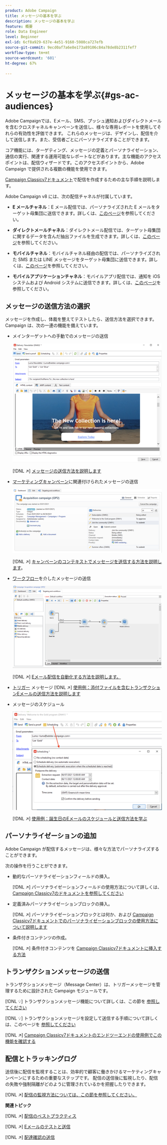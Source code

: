 ```yaml
---
product: Adobe Campaign
title: メッセージの基本を学ぶ
description: メッセージの基本を学ぶ
feature: 概要
role: Data Engineer
level: Beginner
exl-id: 6cf8a929-637e-4e51-9160-5980ca727efb
source-git-commit: 9ecd0af7a6e8e173a89106c84a78de8b2311fef7
workflow-type: tm+mt
source-wordcount: '601'
ht-degree: 67%

---
```


# メッセージの基本を学ぶ{#gs-ac-audiences}

Adobe Campaignでは、Eメール、SMS、プッシュ通知およびダイレクトメールを含むクロスチャネルキャンペーンを送信し、様々な専用レポートを使用してそれらの有効性を評価できます。 これらのメッセージは、デザインし、配信を介して送信します。また、受信者ごとにパーソナライズすることができます。

コア機能には、ターゲティング、メッセージの定義とパーソナライゼーション、通信の実行、関連する運用可能なレポートなどがあります。主な機能のアクセスポイントは、配信ウィザードです。このアクセスポイントから、Adobe Campaign で提供される複数の機能を使用できます。

[Campaign Classicv7ドキュメント](https://experienceleague.adobe.com/docs/campaign-classic/using/sending-messages/key-steps-when-creating-a-delivery/steps-about-delivery-creation-steps.html?lang=ja)で配信を作成するための主な手順を説明します。

Adobe Campaign v8 には、次の配信チャネルが付属しています。

* **E メールチャネル**：E メール配信では、パーソナライズされた E メールをターゲット母集団に送信できます。詳しくは、[このページ](../send/email.md)を参照してください。

* **ダイレクトメールチャネル**：ダイレクトメール配信では、ターゲット母集団に関するデータを含んだ抽出ファイルを生成できます。詳しくは、[このページ](../send/direct-mail.md)を参照してください。

* **モバイルチャネル**：モバイルチャネル経由の配信では、パーソナライズされた SMS または LINE メッセージをターゲット母集団に送信できます。詳しくは、[このページ](../send/sms.md)を参照してください。

* **モバイルアプリケーションチャネル**：モバイルアプリ配信では、通知を iOS システムおよび Android システムに送信できます。詳しくは、[このページ](../send/push.md)を参照してください。

<!--
* **LINE channel**: LINE deliveries let you send messages on LINE, an instant messaging application available on all smartphones. Learn more in [this page](../send/line.md)
-->

## メッセージの送信方法の選択

メッセージを作成し、体裁を整えてテストしたら、送信方法を選択できます。 Campaign は、次の一連の機能を備えています。

* メインターゲットへの手動でのメッセージの送信

   ![](assets/send-email.png)

   [!DNL :arrow_upper_right:] [メッセージの送信方法を説明します](https://experienceleague.adobe.com/docs/campaign-classic/using/sending-messages/sending-emails/sending-an-email/sending-messages.html?lang=ja)
* [マーケティングキャンペーン](campaigns.md)に関連付けられたメッセージの送信

   ![](assets/deliveries-in-a-campaign.png)

   [!DNL :arrow_upper_right:] [キャンペーンのコンテキストでメッセージを送信する方法を説明します](https://experienceleague.adobe.com/docs/campaign-classic/using/orchestrating-campaigns/orchestrate-campaigns/marketing-campaign-deliveries.html?lang=ja)。
* [ワークフロー](../config/workflows.md)を介したメッセージの送信

   ![](assets/send-in-a-wf.png)

   [!DNL :arrow_upper_right:] [Eメール配信を自動化する方法を説明します。](https://experienceleague.adobe.com/docs/campaign-classic/using/automating-with-workflows/action-activities/delivery.html?lang=ja)
* [トリガー](../send/transactional.md) メッセージ
   [!DNL :arrow_upper_right:] [使用例：添付ファイルを含むトランザクションEメールの送信方法を説明します](https://experienceleague.adobe.com/docs/campaign-classic/using/transactional-messaging/use-case/transactional-email-with-attachments.html?lang=ja)
* メッセージのスケジュール

   ![](assets/schedule-send.png)

   [!DNL :arrow_upper_right:] [使用例：誕生日のEメールのスケジュールと送信方法を学ぶ](https://experienceleague.adobe.com/docs/campaign-classic/using/automating-with-workflows/use-cases/deliveries/sending-a-birthday-email.html?lang=ja)


## パーソナライゼーションの追加

Adobe Campaign が配信するメッセージは、様々な方法でパーソナライズすることができます。

次の操作を行うことができます。

* 動的なパーソナライゼーションフィールドの挿入。

   [!DNL :arrow_upper_right:] パーソナライゼーションフィールドの使用方法について詳しくは、 [Campaign Classicv7のドキュメントを参照してください](https://experienceleague.adobe.com/docs/campaign-classic/using/sending-messages/personalizing-deliveries/personalization-fields.html?lang=ja)
* 定義済みパーソナライゼーションブロックの挿入。

   [!DNL :arrow_upper_right:] パーソナライゼーションブロックとは何か、および [Campaign Classicv7ドキュメントでのパーソナライゼーションブロックの使用方法について説明します](https://experienceleague.adobe.com/docs/campaign-classic/using/sending-messages/personalizing-deliveries/personalization-blocks.html?lang=ja)
* 条件付きコンテンツの作成。

   [!DNL :arrow_upper_right:] 条件付きコンテンツを [Campaign Classicv7ドキュメントに挿入する方法](https://experienceleague.adobe.com/docs/campaign-classic/using/sending-messages/personalizing-deliveries/conditional-content.html?lang=ja)

## トランザクションメッセージの送信

トランザクションメッセージ（Message Center）は、トリガーメッセージを管理するために設計された Campaign モジュールです。

[!DNL :bulb:] トランザクションメッセージ機能について詳しくは、この節を [参照してください](../dev/architecture.md#transac-msg-archi)

[!DNL :bulb:] トランザクションメッセージを設定して送信する手順について詳しくは、このページを [参照してください](../send/transactional.md)

[!DNL :arrow_upper_right:]  [Campaign Classicv7ドキュメントのエンドツーエンドの使用例でこの機能を確認する](https://experienceleague.adobe.com/docs/campaign-classic/using/transactional-messaging/use-case/transactional-email-with-attachments.html?lang=ja#transactional-messaging)

## 配信とトラッキングログ

送信後に配信を監視することは、効率的で顧客に働きかけるマーケティングキャンペーンにするための重要なステップです。 配信の送信後に監視したり、配信の失敗や強制隔離がどのように管理されているかを把握したりできます。

[!DNL :arrow_upper_right:] [配信の監視方法については、この節を参照してください。](https://experienceleague.adobe.com/docs/campaign-classic/using/sending-messages/monitoring-deliveries/about-delivery-monitoring.html?lang=ja#sending-messages)


**関連トピック**

[!DNL :arrow_upper_right:]  [配信のベストプラクティス](https://experienceleague.adobe.com/docs/campaign-classic/using/sending-messages/key-steps-when-creating-a-delivery/delivery-bestpractices/delivery-best-practices.html?lang=ja)

[!DNL :arrow_upper_right:]  [Eメールのテストと送信](https://experienceleague.adobe.com/docs/campaign-classic/using/sending-messages/sending-emails/sending-an-email/sending-messages.html)

[!DNL :arrow_upper_right:]  [配達確認の送信](https://experienceleague.adobe.com/docs/campaign-classic/using/sending-messages/key-steps-when-creating-a-delivery/steps-validating-the-delivery.html?lang=ja)
